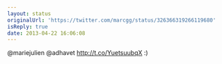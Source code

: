 ```yaml
---
layout: status
originalUrl: 'https://twitter.com/marcgg/status/326366319266119680'
isReply: true
date: 2013-04-22 16:06:08
---
```


@mariejulien @adhavet http://t.co/YuetsuubqX :)
